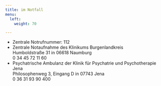 ```yaml
---
title: im Notfall
menu:
  left:
    weight: 70

---
```

* Zentrale Notrufnummer: 112
* Zentrale Notaufnahme des Klinikums Burgenlandkreis\
Humboldstraße 31 in 06618 Naumburg\
0 34 45 72 11 60
* Psychatrische Ambulanz der Klinik für Psychatrie und Psychotherapie Jena\
Philosophenweg 3, Eingang D in 07743 Jena\
0 36 31 93 90 400
